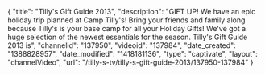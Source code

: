 {
    "title": "Tilly's Gift Guide 2013",
    "description": "GIFT UP! We have an epic holiday trip planned at Camp Tilly's! Bring your friends and family along because Tilly's is your base camp for all your Holiday Gifts! We've got a huge selection of the newest essentials for the season. Tilly's Gift Guide 2013 is",
    "channelid": "137950",
    "videoid": "137984",
    "date_created": "1388828957",
    "date_modified": "1418181136",
    "type": "captivate",
    "layout": "channelVideo",
    "url": "\/tilly-s-tv\/tilly-s-gift-guide-2013\/137950-137984"
}